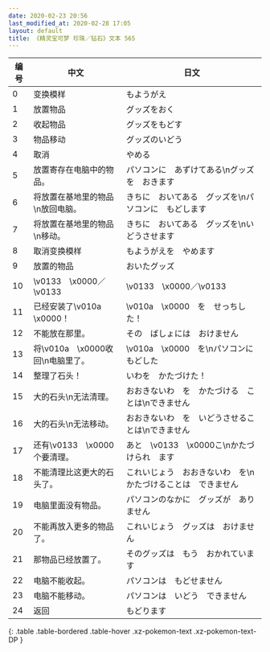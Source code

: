 ```yaml
---
date: 2020-02-23 20:56
last_modified_at: 2020-02-28 17:05
layout: default
title: 《精灵宝可梦 珍珠／钻石》文本 565
---
```

| 编号 | 中文 | 日文 |
| ---- | ---- | ---- |
| 0 | 变换模样 | もようがえ |
| 1 | 放置物品 | グッズをおく |
| 2 | 收起物品 | グッズをもどす |
| 3 | 物品移动 | グッズのいどう |
| 4 | 取消 | やめる |
| 5 | 放置寄存在电脑中的物品。 | パソコンに　あずけてある\nグッズを　おきます |
| 6 | 将放置在基地里的物品\n放回电脑。 | きちに　おいてある　グッズを\nパソコンに　もどします |
| 7 | 将放置在基地里的物品\n移动。 | きちに　おいてある　グッズを\nいどうさせます |
| 8 | 取消变换模样 | もようがえを　やめます |
| 9 | 放置的物品 | おいたグッズ |
| 10 | \v0133　\x0000／\v0133　　 | \v0133　\x0000／\v0133　　 |
| 11 | 已经安装了\v010a　\x0000！ | \v010a　\x0000　を　せっちした！ |
| 12 | 不能放在那里。 | その　ばしょには　おけません |
| 13 | 将\v010a　\x0000收回\n电脑里了。 | \v010a　\x0000　を\nパソコンに　もどした |
| 14 | 整理了石头！ | いわを　かたづけた！ |
| 15 | 大的石头\n无法清理。 | おおきないわ　を　かたづける　ことは\nできません |
| 16 | 大的石头\n无法移动。 | おおきないわ　を　いどうさせることは\nできません |
| 17 | 还有\v0133　\x0000个要清理。 | あと　\v0133　\x0000こ\nかたづけられ　ます |
| 18 | 不能清理比这更大的石头了。 | これいじょう　おおきないわ　を\nかたづけることは　できません |
| 19 | 电脑里面没有物品。 | パソコンのなかに　グッズが　ありません |
| 20 | 不能再放入更多的物品了。 | これいじょう　グッズは　おけません |
| 21 | 那物品已经放置了。 | そのグッズは　もう　おかれています |
| 22 | 电脑不能收起。 | パソコンは　もどせません |
| 23 | 电脑不能移动。 | パソコンは　いどう　できません |
| 24 | 返回 | もどります |
{: .table .table-bordered .table-hover .xz-pokemon-text .xz-pokemon-text-DP }